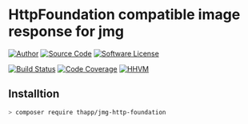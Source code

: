 # HttpFoundation compatible image response for jmg

[![Author](http://img.shields.io/badge/author-iwyg-blue.svg?style=flat-square)](https://github.com/iwyg)
[![Source Code](http://img.shields.io/badge/source-lucid/signal-blue.svg?style=flat-square)](https://github.com/iwyg/jmg-http-foudation/tree/)
[![Software License](https://img.shields.io/badge/license-MIT-brightgreen.svg?style=flat-square)](https://github.com/iwyg/jmg-http-foudation/blob//LICENSE.md)

[![Build Status](https://img.shields.io/travis/iwyg/jmg-http-foudation/.svg?style=flat-square)](https://travis-ci.org/iwyg/jmg-http-foudation)
[![Code Coverage](https://img.shields.io/coveralls/iwyg/jmg-http-foudation/.svg?style=flat-square)](https://coveralls.io/r/iwyg/jmg-http-foudation)
[![HHVM](https://img.shields.io/hhvm/thapp/jmg-http-foundation/dev-master.svg?style=flat-square)](http://hhvm.h4cc.de/package/thapp/jmg-http-foundation)

## Installtion

```bash
> composer require thapp/jmg-http-foundation
```

